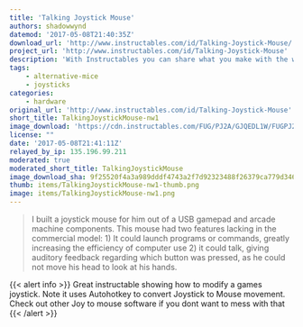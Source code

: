 ```yaml
---
title: 'Talking Joystick Mouse'
authors: shadowwynd
datemod: '2017-05-08T21:40:35Z'
download_url: 'http://www.instructables.com/id/Talking-Joystick-Mouse/'
project_url: 'http://www.instructables.com/id/Talking-Joystick-Mouse'
description: 'With Instructables you can share what you make with the world, and tap into an ever-growing community of creative experts.'
tags:
    - alternative-mice
    - joysticks
categories:
    - hardware
original_url: 'http://www.instructables.com/id/Talking-Joystick-Mouse'
short_title: TalkingJoystickMouse-nw1
image_download: 'https://cdn.instructables.com/FUG/PJ2A/GJQEDL1W/FUGPJ2AGJQEDL1W.MEDIUM.jpg?width=614'
license: ""
date: '2017-05-08T21:41:11Z'
relayed_by_ip: 135.196.99.211
moderated: true
moderated_short_title: TalkingJoystickMouse
image_download_sha: 9f25520f4a3a989dddf4743a2f7d92323488f26379ca779d3464d3298e5a8ed3
thumb: items/TalkingJoystickMouse-nw1-thumb.png
image: items/TalkingJoystickMouse-nw1.png
---
```


> I built a joystick mouse for him out of a USB gamepad and arcade machine components.  This mouse had two features lacking in the commercial model: 1) It could launch programs or commands, greatly increasing the efficiency of computer use  2) it could talk, giving auditory feedback regarding which button was pressed, as he could not move his head to look at his hands. 


{{< alert info >}}
Great instructable showing how to modify a games joystick. Note it uses Autohotkey to convert Joystick to Mouse movement. Check out other Joy to mouse software if you dont want to mess with that
{{< /alert >}}
